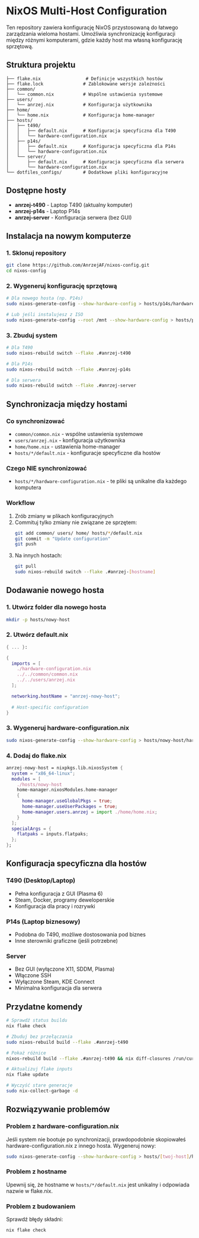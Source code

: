 # NixOS Multi-Host Configuration

Ten repository zawiera konfigurację NixOS przystosowaną do łatwego zarządzania wieloma hostami. Umożliwia synchronizację konfiguracji między różnymi komputerami, gdzie każdy host ma własną konfigurację sprzętową.

## Struktura projektu

```
├── flake.nix                 # Definicje wszystkich hostów
├── flake.lock               # Zablokowane wersje zależności
├── common/
│   └── common.nix           # Wspólne ustawienia systemowe
├── users/
│   └── anrzej.nix           # Konfiguracja użytkownika
├── home/
│   └── home.nix             # Konfiguracja home-manager
├── hosts/
│   ├── t490/
│   │   ├── default.nix      # Konfiguracja specyficzna dla T490
│   │   └── hardware-configuration.nix
│   ├── p14s/
│   │   ├── default.nix      # Konfiguracja specyficzna dla P14s
│   │   └── hardware-configuration.nix
│   └── server/
│       ├── default.nix      # Konfiguracja specyficzna dla serwera
│       └── hardware-configuration.nix
└── dotfiles_configs/        # Dodatkowe pliki konfiguracyjne
```

## Dostępne hosty

- **anrzej-t490** - Laptop T490 (aktualny komputer)
- **anrzej-p14s** - Laptop P14s
- **anrzej-server** - Konfiguracja serwera (bez GUI)

## Instalacja na nowym komputerze

### 1. Sklonuj repository
```bash
git clone https://github.com/AnrzejAF/nixos-config.git
cd nixos-config
```

### 2. Wygeneruj konfigurację sprzętową
```bash
# Dla nowego hosta (np. P14s)
sudo nixos-generate-config --show-hardware-config > hosts/p14s/hardware-configuration.nix

# Lub jeśli instalujesz z ISO
sudo nixos-generate-config --root /mnt --show-hardware-config > hosts/p14s/hardware-configuration.nix
```

### 3. Zbuduj system
```bash
# Dla T490
sudo nixos-rebuild switch --flake .#anrzej-t490

# Dla P14s
sudo nixos-rebuild switch --flake .#anrzej-p14s

# Dla serwera
sudo nixos-rebuild switch --flake .#anrzej-server
```

## Synchronizacja między hostami

### Co synchronizować
- `common/common.nix` - wspólne ustawienia systemowe
- `users/anrzej.nix` - konfiguracja użytkownika
- `home/home.nix` - ustawienia home-manager
- `hosts/*/default.nix` - konfiguracje specyficzne dla hostów

### Czego NIE synchronizować
- `hosts/*/hardware-configuration.nix` - te pliki są unikalne dla każdego komputera

### Workflow
1. Zrób zmiany w plikach konfiguracyjnych
2. Commituj tylko zmiany nie związane ze sprzętem:
   ```bash
   git add common/ users/ home/ hosts/*/default.nix
   git commit -m "Update configuration"
   git push
   ```
3. Na innych hostach:
   ```bash
   git pull
   sudo nixos-rebuild switch --flake .#anrzej-[hostname]
   ```

## Dodawanie nowego hosta

### 1. Utwórz folder dla nowego hosta
```bash
mkdir -p hosts/nowy-host
```

### 2. Utwórz default.nix
```nix
{ ... }:

{
  imports = [
    ./hardware-configuration.nix
    ../../common/common.nix
    ../../users/anrzej.nix
  ];

  networking.hostName = "anrzej-nowy-host";
  
  # Host-specific configuration
}
```

### 3. Wygeneruj hardware-configuration.nix
```bash
sudo nixos-generate-config --show-hardware-config > hosts/nowy-host/hardware-configuration.nix
```

### 4. Dodaj do flake.nix
```nix
anrzej-nowy-host = nixpkgs.lib.nixosSystem {
  system = "x86_64-linux";
  modules = [
    ./hosts/nowy-host
    home-manager.nixosModules.home-manager
    {
      home-manager.useGlobalPkgs = true;
      home-manager.useUserPackages = true;
      home-manager.users.anrzej = import ./home/home.nix;
    }
  ];
  specialArgs = {
    flatpaks = inputs.flatpaks;
  };
};
```

## Konfiguracja specyficzna dla hostów

### T490 (Desktop/Laptop)
- Pełna konfiguracja z GUI (Plasma 6)
- Steam, Docker, programy deweloperskie
- Konfiguracja dla pracy i rozrywki

### P14s (Laptop biznesowy)
- Podobna do T490, możliwe dostosowania pod biznes
- Inne sterowniki graficzne (jeśli potrzebne)

### Server
- Bez GUI (wyłączone X11, SDDM, Plasma)
- Włączone SSH
- Wyłączone Steam, KDE Connect
- Minimalna konfiguracja dla serwera

## Przydatne komendy

```bash
# Sprawdź status buildu
nix flake check

# Zbuduj bez przełączania
sudo nixos-rebuild build --flake .#anrzej-t490

# Pokaż różnice
nixos-rebuild build --flake .#anrzej-t490 && nix diff-closures /run/current-system result

# Aktualizuj flake inputs
nix flake update

# Wyczyść stare generacje
sudo nix-collect-garbage -d
```

## Rozwiązywanie problemów

### Problem z hardware-configuration.nix
Jeśli system nie bootuje po synchronizacji, prawdopodobnie skopiowałeś hardware-configuration.nix z innego hosta. Wygeneruj nowy:
```bash
sudo nixos-generate-config --show-hardware-config > hosts/[twoj-host]/hardware-configuration.nix
```

### Problem z hostname
Upewnij się, że hostname w `hosts/*/default.nix` jest unikalny i odpowiada nazwie w flake.nix.

### Problem z budowaniem
Sprawdź błędy składni:
```bash
nix flake check
```